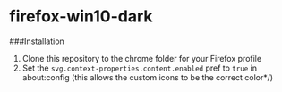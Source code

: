 # firefox-win10-dark
###Installation
1. Clone this repository to the chrome folder for your Firefox profile
2. Set the `svg.context-properties.content.enabled` pref to `true` in about:config (this allows the custom icons to be the correct color*/)
